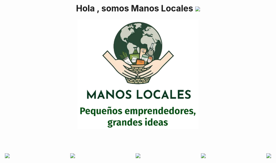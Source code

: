 <h1 align="center"><b>Hola , somos Manos Locales </b><img src="https://media.giphy.com/media/hvRJCLFzcasrR4ia7z/giphy.gif" width="35"></h1>

<div align="center">
  <img  src="app/src/main/res/drawable/logocompleto.png" style="width: 400px; height: auto;"></a>
</div>

<!-- Espaciado entre la imagen anterior y esta sección -->
<br><br>

<!-- Badges centrados con margen superior -->
<div style="display: flex; justify-content: center; gap: 200px; margin-top: 30px;">
  <!-- Android -->
  <a href="https://developer.android.com" target="_blank">
    <img src="https://img.shields.io/badge/Android-3DDC84?style=for-the-badge&logo=android&logoColor=white">
  </a>

  <!-- Kotlin -->
  <a href="https://kotlinlang.org/" target="_blank">
    <img src="https://img.shields.io/badge/kotlin-%237F52FF.svg?style=for-the-badge&logo=kotlin&logoColor=white">
  </a>

  <!-- Jetpack Compose -->
  <a href="https://developer.android.com/jetpack/compose" target="_blank">
    <img src="https://img.shields.io/badge/Jetpack%20Compose-4285F4?style=for-the-badge&logo=jetpack-compose&logoColor=white">
  </a>

  <!-- Fragment -->
  <a href="https://developer.android.com/guide/fragments" target="_blank">
    <img src="https://img.shields.io/badge/Fragments-6A1B9A?style=for-the-badge&logo=android&logoColor=white">
  </a>

  <!-- Firebase -->
  <a href="https://firebase.google.com/" target="_blank">
    <img src="https://img.shields.io/badge/firebase-%23039BE5.svg?style=for-the-badge&logo=firebase">
  </a>
</div>
